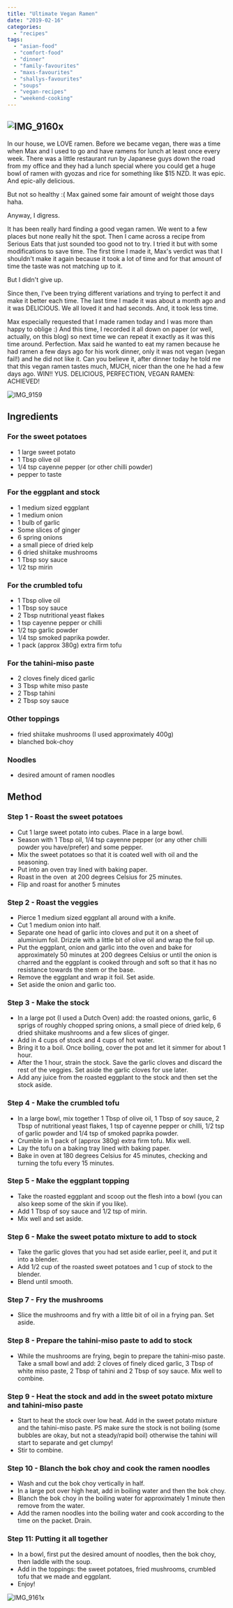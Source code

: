 ```yaml
---
title: "Ultimate Vegan Ramen"
date: "2019-02-16"
categories: 
  - "recipes"
tags: 
  - "asian-food"
  - "comfort-food"
  - "dinner"
  - "family-favourites"
  - "maxs-favourites"
  - "shallys-favourites"
  - "soups"
  - "vegan-recipes"
  - "weekend-cooking"
---
```


## ![IMG_9160x](images/img_9160x.jpg)

In our house, we LOVE ramen. Before we became vegan, there was a time when Max and I used to go and have ramens for lunch at least once every week. There was a little restaurant run by Japanese guys down the road from my office and they had a lunch special where you could get a huge bowl of ramen with gyozas and rice for something like $15 NZD. It was epic. And epic-ally delicious.

But not so healthy :( Max gained some fair amount of weight those days haha.

Anyway, I digress.

It has been really hard finding a good vegan ramen. We went to a few places but none really hit the spot. Then I came across a recipe from Serious Eats that just sounded too good not to try. I tried it but with some modifications to save time. The first time I made it, Max's verdict was that I shouldn't make it again because it took a lot of time and for that amount of time the taste was not matching up to it.

But I didn't give up.

Since then, I've been trying different variations and trying to perfect it and make it better each time. The last time I made it was about a month ago and it was DELICIOUS. We all loved it and had seconds. And, it took less time.

Max especially requested that I made ramen today and I was more than happy to oblige :) And this time, I recorded it all down on paper (or well, actually, on this blog) so next time we can repeat it exactly as it was this time around. Perfection. Max said he wanted to eat my ramen because he had ramen a few days ago for his work dinner, only it was not vegan (vegan fail!) and he did not like it. Can you believe it, after dinner today he told me that this vegan ramen tastes much, MUCH, nicer than the one he had a few days ago. WIN!! YUS. DELICIOUS, PERFECTION, VEGAN RAMEN: ACHIEVED!

![IMG_9159](images/img_9159.jpg)

## Ingredients

### For the sweet potatoes

- 1 large sweet potato
- 1 Tbsp olive oil
- 1/4 tsp cayenne pepper (or other chilli powder)
- pepper to taste

### For the eggplant and stock

- 1 medium sized eggplant
- 1 medium onion
- 1 bulb of garlic
- Some slices of ginger
- 6 spring onions
- a small piece of dried kelp
- 6 dried shiitake mushrooms
- 1 Tbsp soy sauce
- 1/2 tsp mirin

### For the crumbled tofu

- 1 Tbsp olive oil
- 1 Tbsp soy sauce
- 2 Tbsp nutritional yeast flakes
- 1 tsp cayenne pepper or chilli
- 1/2 tsp garlic powder
- 1/4 tsp smoked paprika powder.
- 1 pack (approx 380g) extra firm tofu

### For the tahini-miso paste

- 2 cloves finely diced garlic
- 3 Tbsp white miso paste
- 2 Tbsp tahini
- 2 Tbsp soy sauce

### Other toppings

- fried shiitake mushrooms (I used approximately 400g)
- blanched bok-choy

### Noodles

- desired amount of ramen noodles

## Method

### Step 1 - Roast the sweet potatoes

- Cut 1 large sweet potato into cubes. Place in a large bowl.
- Season with 1 Tbsp oil, 1/4 tsp cayenne pepper (or any other chilli powder you have/prefer) and some pepper.
- Mix the sweet potatoes so that it is coated well with oil and the seasoning.
- Put into an oven tray lined with baking paper.
- Roast in the oven  at 200 degrees Celsius for 25 minutes.
- Flip and roast for another 5 minutes

### Step 2 - Roast the veggies

- Pierce 1 medium sized eggplant all around with a knife.
- Cut 1 medium onion into half.
- Separate one head of garlic into cloves and put it on a sheet of aluminium foil. Drizzle with a little bit of olive oil and wrap the foil up.
- Put the eggplant, onion and garlic into the oven and bake for approximately 50 minutes at 200 degrees Celsius or until the onion is charred and the eggplant is cooked through and soft so that it has no resistance towards the stem or the base.
- Remove the eggplant and wrap it foil. Set aside.
- Set aside the onion and garlic too.

### Step 3 - Make the stock

- In a large pot (I used a Dutch Oven) add: the roasted onions, garlic, 6 sprigs of roughly chopped spring onions, a small piece of dried kelp, 6 dried shiitake mushrooms and a few slices of ginger.
- Add in 4 cups of stock and 4 cups of hot water.
- Bring it to a boil. Once boiling, cover the pot and let it simmer for about 1 hour.
- After the 1 hour, strain the stock. Save the garlic cloves and discard the rest of the veggies. Set aside the garlic cloves for use later.
- Add any juice from the roasted eggplant to the stock and then set the stock aside.

### Step 4 - Make the crumbled tofu

- In a large bowl, mix together 1 Tbsp of olive oil, 1 Tbsp of soy sauce, 2 Tbsp of nutritional yeast flakes, 1 tsp of cayenne pepper or chilli, 1/2 tsp of garlic powder and 1/4 tsp of smoked paprika powder.
- Crumble in 1 pack of (approx 380g) extra firm tofu. Mix well.
- Lay the tofu on a baking tray lined with baking paper.
- Bake in oven at 180 degrees Celsius for 45 minutes, checking and turning the tofu every 15 minutes.

### Step 5 - Make the eggplant topping

- Take the roasted eggplant and scoop out the flesh into a bowl (you can also keep some of the skin if you like).
- Add 1 Tbsp of soy sauce and 1/2 tsp of mirin.
- Mix well and set aside.

### Step 6 - Make the sweet potato mixture to add to stock

- Take the garlic gloves that you had set aside earlier, peel it, and put it into a blender.
- Add 1/2 cup of the roasted sweet potatoes and 1 cup of stock to the blender.
- Blend until smooth.

### Step 7 - Fry the mushrooms

- Slice the mushrooms and fry with a little bit of oil in a frying pan. Set aside.

### Step 8 - Prepare the tahini-miso paste to add to stock

- While the mushrooms are frying, begin to prepare the tahini-miso paste. Take a small bowl and add: 2 cloves of finely diced garlic, 3 Tbsp of white miso paste, 2 Tbsp of tahini and 2 Tbsp of soy sauce. Mix well to combine.

### Step 9 - Heat the stock and add in the sweet potato mixture and tahini-miso paste

- Start to heat the stock over low heat. Add in the sweet potato mixture and the tahini-miso paste. PS make sure the stock is not boiling (some bubbles are okay, but not a steady/rapid boil) otherwise the tahini will start to separate and get clumpy!
- Stir to combine.

### Step 10 - Blanch the bok choy and cook the ramen noodles

- Wash and cut the bok choy vertically in half.
- In a large pot over high heat, add in boiling water and then the bok choy.
- Blanch the bok choy in the boiling water for approximately 1 minute then remove from the water.
- Add the ramen noodles into the boiling water and cook according to the time on the packet. Drain.

### Step 11: Putting it all together

- In a bowl, first put the desired amount of noodles, then the bok choy, then laddle with the soup.
- Add in the toppings: the sweet potatoes, fried mushrooms, crumbled tofu that we made and eggplant.
- Enjoy!

![IMG_9161x](images/img_9161x.jpg)

